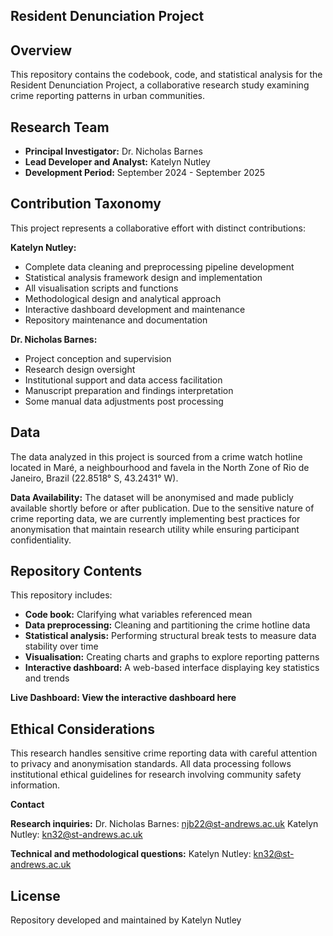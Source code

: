 ## Resident Denunciation Project ##

## Overview ## 

This repository contains the codebook, code, and statistical analysis for the Resident Denunciation Project, a collaborative research study examining crime reporting patterns in urban communities.

## Research Team ##

* **Principal Investigator:** Dr. Nicholas Barnes
* **Lead Developer and Analyst:** Katelyn Nutley
* **Development Period:** September 2024 - September 2025

## Contribution Taxonomy ## 

This project represents a collaborative effort with distinct contributions:

**Katelyn Nutley:**

* Complete data cleaning and preprocessing pipeline development
* Statistical analysis framework design and implementation
* All visualisation scripts and functions
* Methodological design and analytical approach
* Interactive dashboard development and maintenance
* Repository maintenance and documentation

**Dr. Nicholas Barnes:**

* Project conception and supervision
* Research design oversight
* Institutional support and data access facilitation
* Manuscript preparation and findings interpretation
* Some manual data adjustments post processing

## Data ## 
The data analyzed in this project is sourced from a crime watch hotline located in Maré, a neighbourhood and favela in the North Zone of Rio de Janeiro, Brazil (22.8518° S, 43.2431° W).

**Data Availability:** The dataset will be anonymised and made publicly available shortly before or after publication. Due to the sensitive nature of crime reporting data, we are currently implementing best practices for anonymisation that maintain research utility while ensuring participant confidentiality.

## Repository Contents ##

This repository includes:
* **Code book:** Clarifying what variables referenced mean
* **Data preprocessing:** Cleaning and partitioning the crime hotline data
* **Statistical analysis:** Performing structural break tests to measure data stability over time
* **Visualisation:** Creating charts and graphs to explore reporting patterns
* **Interactive dashboard:** A web-based interface displaying key statistics and trends

**Live Dashboard: View the interactive dashboard here**

## Ethical Considerations ##

This research handles sensitive crime reporting data with careful attention to privacy and anonymisation standards. All data processing follows institutional ethical guidelines for research involving community safety information.

**Contact**

**Research inquiries:**
Dr. Nicholas Barnes: njb22@st-andrews.ac.uk
Katelyn Nutley: kn32@st-andrews.ac.uk

**Technical and methodological questions:**
Katelyn Nutley: kn32@st-andrews.ac.uk

## License ##
Repository developed and maintained by Katelyn Nutley
